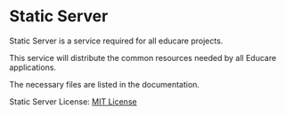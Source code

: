 # Static Server

Static Server is a service required for all educare projects.

This service will distribute the common resources needed by all Educare applications.

The necessary files are listed in the documentation.

Static Server License: [MIT License](LICENSE)
